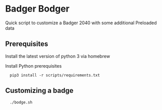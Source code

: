 # Badger Bodger

Quick script to customize a Badger 2040 with some additional Preloaded data

## Prerequisites
Install the latest version of python 3 via homebrew

Install Python prerequisites
```
  pip3 install -r scripts/requirements.txt
```

## Customizing a badge
```
  ./bodge.sh
```
